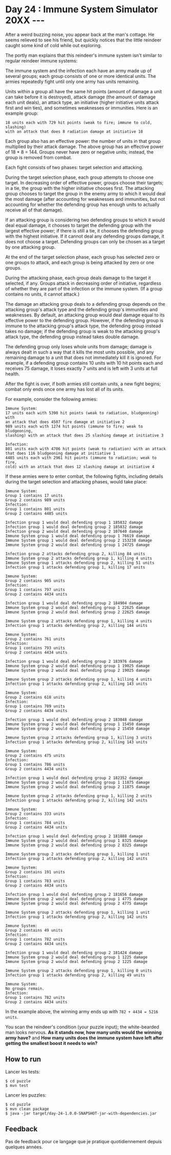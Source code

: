 # Day 24 : Immune System Simulator 20XX ---

After a weird buzzing noise, you appear back at the man's cottage. He seems relieved to see his friend, but quickly notices that the little reindeer caught some kind of cold while out exploring.

The portly man explains that this reindeer's immune system isn't similar to regular reindeer immune systems:

The immune system and the infection each have an army made up of several groups; each group consists of one or more identical units. The armies repeatedly fight until only one army has units remaining.

Units within a group all have the same hit points (amount of damage a unit can take before it is destroyed), attack damage (the amount of damage each unit deals), an attack type, an initiative (higher initiative units attack first and win ties), and sometimes weaknesses or immunities. Here is an example group:
```
18 units each with 729 hit points (weak to fire; immune to cold, slashing)
with an attack that does 8 radiation damage at initiative 10
```

Each group also has an effective power: the number of units in that group multiplied by their attack damage. The above group has an effective power of 18 * 8 = 144. Groups never have zero or negative units; instead, the group is removed from combat.

Each fight consists of two phases: target selection and attacking.

During the target selection phase, each group attempts to choose one target. In decreasing order of effective power, groups choose their targets; in a tie, the group with the higher initiative chooses first. The attacking group chooses to target the group in the enemy army to which it would deal the most damage (after accounting for weaknesses and immunities, but not accounting for whether the defending group has enough units to actually receive all of that damage).

If an attacking group is considering two defending groups to which it would deal equal damage, it chooses to target the defending group with the largest effective power; if there is still a tie, it chooses the defending group with the highest initiative. If it cannot deal any defending groups damage, it does not choose a target. Defending groups can only be chosen as a target by one attacking group.

At the end of the target selection phase, each group has selected zero or one groups to attack, and each group is being attacked by zero or one groups.

During the attacking phase, each group deals damage to the target it selected, if any. Groups attack in decreasing order of initiative, regardless of whether they are part of the infection or the immune system. (If a group contains no units, it cannot attack.)

The damage an attacking group deals to a defending group depends on the attacking group's attack type and the defending group's immunities and weaknesses. By default, an attacking group would deal damage equal to its effective power to the defending group. However, if the defending group is immune to the attacking group's attack type, the defending group instead takes no damage; if the defending group is weak to the attacking group's attack type, the defending group instead takes double damage.

The defending group only loses whole units from damage; damage is always dealt in such a way that it kills the most units possible, and any remaining damage to a unit that does not immediately kill it is ignored. For example, if a defending group contains 10 units with 10 hit points each and receives 75 damage, it loses exactly 7 units and is left with 3 units at full health.

After the fight is over, if both armies still contain units, a new fight begins; combat only ends once one army has lost all of its units.

For example, consider the following armies:
```
Immune System:
17 units each with 5390 hit points (weak to radiation, bludgeoning) with
an attack that does 4507 fire damage at initiative 2
989 units each with 1274 hit points (immune to fire; weak to bludgeoning,
slashing) with an attack that does 25 slashing damage at initiative 3

Infection:
801 units each with 4706 hit points (weak to radiation) with an attack
that does 116 bludgeoning damage at initiative 1
4485 units each with 2961 hit points (immune to radiation; weak to fire,
cold) with an attack that does 12 slashing damage at initiative 4
```

If these armies were to enter combat, the following fights, including details during the target selection and attacking phases, would take place:

```
Immune System:
Group 1 contains 17 units
Group 2 contains 989 units
Infection:
Group 1 contains 801 units
Group 2 contains 4485 units

Infection group 1 would deal defending group 1 185832 damage
Infection group 1 would deal defending group 2 185832 damage
Infection group 2 would deal defending group 2 107640 damage
Immune System group 1 would deal defending group 1 76619 damage
Immune System group 1 would deal defending group 2 153238 damage
Immune System group 2 would deal defending group 1 24725 damage

Infection group 2 attacks defending group 2, killing 84 units
Immune System group 2 attacks defending group 1, killing 4 units
Immune System group 1 attacks defending group 2, killing 51 units
Infection group 1 attacks defending group 1, killing 17 units
```

```
Immune System:
Group 2 contains 905 units
Infection:
Group 1 contains 797 units
Group 2 contains 4434 units

Infection group 1 would deal defending group 2 184904 damage
Immune System group 2 would deal defending group 1 22625 damage
Immune System group 2 would deal defending group 2 22625 damage

Immune System group 2 attacks defending group 1, killing 4 units
Infection group 1 attacks defending group 2, killing 144 units
```

```
Immune System:
Group 2 contains 761 units
Infection:
Group 1 contains 793 units
Group 2 contains 4434 units

Infection group 1 would deal defending group 2 183976 damage
Immune System group 2 would deal defending group 1 19025 damage
Immune System group 2 would deal defending group 2 19025 damage

Immune System group 2 attacks defending group 1, killing 4 units
Infection group 1 attacks defending group 2, killing 143 units
```

```
Immune System:
Group 2 contains 618 units
Infection:
Group 1 contains 789 units
Group 2 contains 4434 units

Infection group 1 would deal defending group 2 183048 damage
Immune System group 2 would deal defending group 1 15450 damage
Immune System group 2 would deal defending group 2 15450 damage

Immune System group 2 attacks defending group 1, killing 3 units
Infection group 1 attacks defending group 2, killing 143 units
```

```
Immune System:
Group 2 contains 475 units
Infection:
Group 1 contains 786 units
Group 2 contains 4434 units

Infection group 1 would deal defending group 2 182352 damage
Immune System group 2 would deal defending group 1 11875 damage
Immune System group 2 would deal defending group 2 11875 damage

Immune System group 2 attacks defending group 1, killing 2 units
Infection group 1 attacks defending group 2, killing 142 units
```

```
Immune System:
Group 2 contains 333 units
Infection:
Group 1 contains 784 units
Group 2 contains 4434 units

Infection group 1 would deal defending group 2 181888 damage
Immune System group 2 would deal defending group 1 8325 damage
Immune System group 2 would deal defending group 2 8325 damage

Immune System group 2 attacks defending group 1, killing 1 unit
Infection group 1 attacks defending group 2, killing 142 units
```

```
Immune System:
Group 2 contains 191 units
Infection:
Group 1 contains 783 units
Group 2 contains 4434 units

Infection group 1 would deal defending group 2 181656 damage
Immune System group 2 would deal defending group 1 4775 damage
Immune System group 2 would deal defending group 2 4775 damage

Immune System group 2 attacks defending group 1, killing 1 unit
Infection group 1 attacks defending group 2, killing 142 units
```

```
Immune System:
Group 2 contains 49 units
Infection:
Group 1 contains 782 units
Group 2 contains 4434 units

Infection group 1 would deal defending group 2 181424 damage
Immune System group 2 would deal defending group 1 1225 damage
Immune System group 2 would deal defending group 2 1225 damage

Immune System group 2 attacks defending group 1, killing 0 units
Infection group 1 attacks defending group 2, killing 49 units
```

```
Immune System:
No groups remain.
Infection:
Group 1 contains 782 units
Group 2 contains 4434 units
```

In the example above, the winning army ends up with `782 + 4434 = 5216 units`.

You scan the reindeer's condition (your puzzle input); the white-bearded man looks nervous. **As it stands now, how many units would the winning army have?**
and
**How many units does the immune system have left after getting the smallest boost it needs to win?**


## How to run

Lancer les tests:
```
$ cd puzzle
$ mvn test
```

Lancer les puzzles:
```
$ cd puzzle
$ mvn clean package
$ java -jar target/day-24-1.0.0-SNAPSHOT-jar-with-dependencies.jar
```


## Feedback

Pas de feedback pour ce langage que je pratique quotidiennement depuis quelques années.
